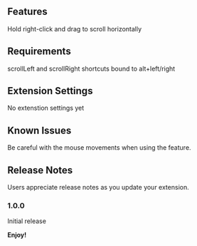## Features

Hold right-click and drag to scroll horizontally

## Requirements

scrollLeft and scrollRight shortcuts bound to alt+left/right

## Extension Settings

No extenstion settings yet

## Known Issues

Be careful with the mouse movements when using the feature.

## Release Notes

Users appreciate release notes as you update your extension.

### 1.0.0

Initial release

**Enjoy!**
